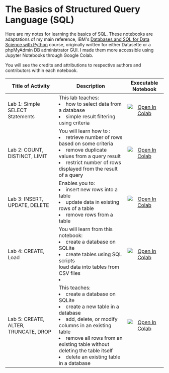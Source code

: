 # The Basics of Structured Query Language (SQL)

Here are my notes for learning the basics of SQL. These notebooks are adaptations of my main reference, IBM's [Databases and SQL for Data Science with Python](https://www.coursera.org/learn/sql-data-science) course, originally written for either Datasette or a phpMyAdmin DB administrator GUI. I made them more accessible using Jupyter Notebooks through Google Colab.

You will see the credits and attributions to respective authors and contributors within each notebook. 

|Title of Activity|Description|Executable Notebook|
|---|---|---|
|Lab 1: Simple SELECT Statements|This lab teaches: <u1><li> how to select data from a database</li><li>simple result filtering using criteria</li></u1>|<div align="center">[<img src="https://colab.research.google.com/assets/colab-badge.svg" alt="Open In Colab"></img>](https://colab.research.google.com/github/solver-Mart1n/data-science/blob/main/activities/relational_database/sql/basic_sql/1_Lab_Simple_SELECT_Statements.ipynb)</div>|
|Lab 2: COUNT, DISTINCT, LIMIT|You will learn how to : <u1><li>retrieve number of rows based on some criteria</li><li>remove duplicate values from a query result</li><li>restrict number of rows displayed from the result of a query</li></u1>|<div align="center">[<img src="https://colab.research.google.com/assets/colab-badge.svg" alt="Open In Colab"></img>](https://colab.research.google.com/github/solver-Mart1n/data-science/blob/main/activities/relational_database/sql/basic_sql/2_Lab_COUNT_DISTINCT_LIMIT.ipynb)</div>|
|Lab 3: INSERT, UPDATE, DELETE|Enables you to: <u1><li>insert new rows into a table</li><li>update data in existing rows of a table</li><li>remove rows from a table</li></u1>|<div align="center">[<img src="https://colab.research.google.com/assets/colab-badge.svg" alt="Open In Colab"></img>](https://colab.research.google.com/github/solver-Mart1n/data-science/blob/main/activities/relational_database/sql/basic_sql/3_Lab_INSERT_UPDATE_DELETE.ipynb)</div>|
|Lab 4: CREATE, Load|You will learn from this notebook: <u1><li>create a database on SQLite</li><li>create tables using SQL scripts</li>load data into tables from CSV files<li></li></u1>|<div align="center">[<img src="https://colab.research.google.com/assets/colab-badge.svg" alt="Open In Colab"></img>](https://colab.research.google.com/github/solver-Mart1n/data-science/blob/main/activities/relational_database/sql/basic_sql/4_Lab_CREATE_LOAD.ipynb)</div>|
|Lab 5: CREATE, ALTER, TRUNCATE, DROP|This teaches: <u1><li>create a database on SQLite</li><li>create a new table in a database</li><li>add, delete, or modify columns in an existing table</li><li>remove all rows from an existing table without deleting the table itself</li><li>delete an existing table in a database</li></u1>|<div align="center">[<img src="https://colab.research.google.com/assets/colab-badge.svg" alt="Open In Colab"></img>](https://colab.research.google.com/github/solver-Mart1n/data-science/blob/main/activities/relational_database/sql/basic_sql/5_Lab_CREATE_ALTER_TRUNCATE_DROP.ipynb)</div>|
